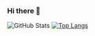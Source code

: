### Hi there 👋

<!--
**panditdhamdhere/panditdhamdhere** is a ✨ _special_ ✨ repository because its `README.md` (this file) appears on your GitHub profile.

Here are some ideas to get you started:

- 🔭 I’m currently working on ...
- 🌱 I’m currently learning ...
- 👯 I’m looking to collaborate on ...
- 🤔 I’m looking for help with ...
- 💬 Ask me about ...
- 📫 How to reach me: ...
- 😄 Pronouns: ...
- ⚡ Fun fact: ...
-->

![GitHub Stats](https://github-readme-stats.vercel.app/api?username=panditdhamdhere&theme=radical)
[![Top Langs](https://github-readme-stats.vercel.app/api/top-langs/?username=panditdhamdhere)](https://github.com/anuraghazra/github-readme-stats)





